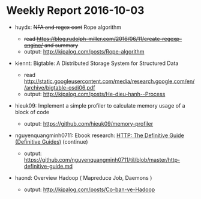 # Weekly Report 2016-10-03
- huydx: ~~NFA and regex cont~~ Rope algorithm
  - ~~read https://blog.rudolph-miller.com/2016/06/11/create-regexp-engine/ and summary~~
  - output: http://kipalog.com/posts/Rope-algorithm

- kiennt: Bigtable: A Distributed Storage System for Structured Data
  - read http://static.googleusercontent.com/media/research.google.com/en//archive/bigtable-osdi06.pdf
  - output: http://kipalog.com/posts/He-dieu-hanh--Process

- hieuk09: Implement a simple profiler to calculate memory usage of a block of code
  - output: https://github.com/hieuk09/memory-profiler

- nguyenquangminh0711: Ebook research: [HTTP: The Definitive Guide (Definitive Guides)](https://www.amazon.com/HTTP-Definitive-Guide-Guides/dp/1565925092/ref=sr_1_1?ie=UTF8&qid=1474426868&sr=8-1&keywords=http+the+definitive+guide) (continue)
  - output: https://github.com/nguyenquangminh0711/til/blob/master/http-definitive-guide.md

- haond: Overview Hadoop ( Mapreduce Job, Daemons )
  - output: http://kipalog.com/posts/Co-ban-ve-Hadoop

